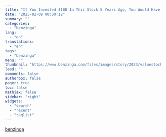 ```yaml
---
title: "If You Invested $100 In This Stock 5 Years Ago, You Would Have This Much Today"
date: "2025-02-08 00:00:12"
summary: ""
categories:
  - "benzinga"
lang:
  - "en"
translations:
  - "en"
tags:
  - "benzinga"
menu: ""
thumbnail: "https://www.benzinga.com/files/images/story/2023/valuestock_image_3.jpeg"
lead: ""
comments: false
authorbox: false
pager: true
toc: false
mathjax: false
sidebar: "right"
widgets:
  - "search"
  - "recent"
  - "taglist"
---
```




[benzinga](https://www.benzinga.com/insights/news/25/02/43564832/if-you-invested-100-in-this-stock-5-years-ago-you-would-have-this-much-today)
